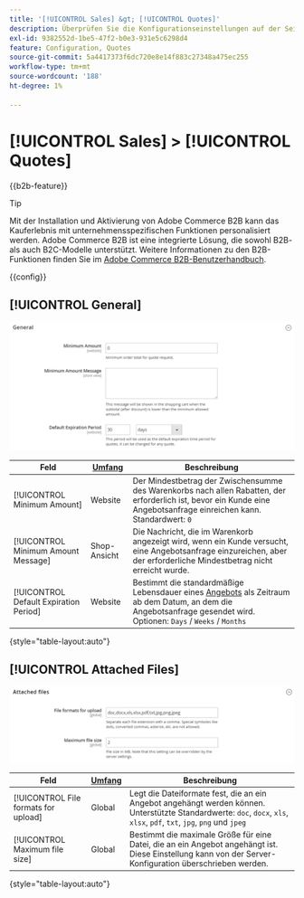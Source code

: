 ```yaml
---
title: '[!UICONTROL Sales] &gt; [!UICONTROL Quotes]'
description: Überprüfen Sie die Konfigurationseinstellungen auf der Seite [!UICONTROL Sales] &gt; [!UICONTROL Quotes] des Commerce Admin-Bereichs.
exl-id: 9382552d-1be5-47f2-b0e3-931e5c6298d4
feature: Configuration, Quotes
source-git-commit: 5a4417373f6dc720e8e14f883c27348a475ec255
workflow-type: tm+mt
source-wordcount: '188'
ht-degree: 1%

---
```


# [!UICONTROL Sales] > [!UICONTROL Quotes]

{{b2b-feature}}

>[!TIP]
>
>Mit der Installation und Aktivierung von Adobe Commerce B2B kann das Kauferlebnis mit unternehmensspezifischen Funktionen personalisiert werden. Adobe Commerce B2B ist eine integrierte Lösung, die sowohl B2B- als auch B2C-Modelle unterstützt. Weitere Informationen zu den B2B-Funktionen finden Sie im [Adobe Commerce B2B-Benutzerhandbuch](https://experienceleague.adobe.com/docs/commerce-admin/b2b/introduction.html?lang=de).

{{config}}

<!-- [Quotes](https://experienceleague.adobe.com/de/docs/commerce-admin/b2b/quotes/quotes) -->

## [!UICONTROL General]

![Allgemein](./assets/quotes-general.png)<!-- zoom -->

| Feld | [Umfang](../../getting-started/websites-stores-views.md#scope-settings) | Beschreibung |
|--- |--- |--- |
| [!UICONTROL Minimum Amount] | Website | Der Mindestbetrag der Zwischensumme des Warenkorbs nach allen Rabatten, der erforderlich ist, bevor ein Kunde eine Angebotsanfrage einreichen kann. Standardwert: `0` |
| [!UICONTROL Minimum Amount Message] | Shop-Ansicht | Die Nachricht, die im Warenkorb angezeigt wird, wenn ein Kunde versucht, eine Angebotsanfrage einzureichen, aber der erforderliche Mindestbetrag nicht erreicht wurde. |
| [!UICONTROL Default Expiration Period] | Website | Bestimmt die standardmäßige Lebensdauer eines [Angebots](../../b2b/quote-price-negotiation.md) als Zeitraum ab dem Datum, an dem die Angebotsanfrage gesendet wird. Optionen: `Days` / `Weeks` / `Months` |

{style="table-layout:auto"}

## [!UICONTROL Attached Files]

![angehängte Dateien](./assets/quotes-attached-files.png)<!-- zoom -->

| Feld | [Umfang](../../getting-started/websites-stores-views.md#scope-settings) | Beschreibung |
|--- |--- |--- |
| [!UICONTROL File formats for upload] | Global | Legt die Dateiformate fest, die an ein Angebot angehängt werden können. Unterstützte Standardwerte: `doc`, `docx`, `xls`, `xlsx`, `pdf`, `txt`, `jpg`, `png` und `jpeg` |
| [!UICONTROL Maximum file size] | Global | Bestimmt die maximale Größe für eine Datei, die an ein Angebot angehängt ist. Diese Einstellung kann von der Server-Konfiguration überschrieben werden. |

{style="table-layout:auto"}
